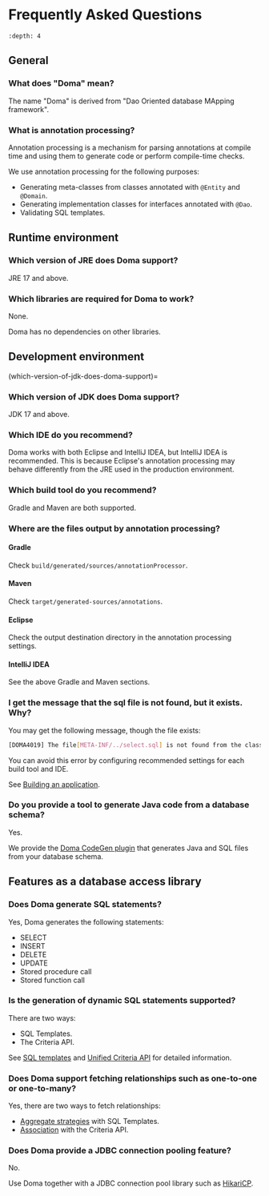 # Frequently Asked Questions

```{contents}
:depth: 4
```

## General

### What does "Doma" mean?

The name "Doma" is derived from "Dao Oriented database MApping framework".

### What is annotation processing?

Annotation processing is a mechanism for parsing annotations
at compile time and using them to generate code or perform compile-time checks.

We use annotation processing for the following purposes:

- Generating meta-classes from classes annotated with `@Entity` and `@Domain`.
- Generating implementation classes for interfaces annotated with `@Dao`.
- Validating SQL templates.

## Runtime environment

### Which version of JRE does Doma support?

JRE 17 and above.

### Which libraries are required for Doma to work?

None.

Doma has no dependencies on other libraries.

## Development environment

(which-version-of-jdk-does-doma-support)=

### Which version of JDK does Doma support?

JDK 17 and above.

### Which IDE do you recommend?

Doma works with both Eclipse and IntelliJ IDEA, but IntelliJ IDEA is recommended.
This is because Eclipse's annotation processing may behave differently from the JRE used in the production environment.

### Which build tool do you recommend?

Gradle and Maven are both supported.

### Where are the files output by annotation processing?

#### Gradle

Check `build/generated/sources/annotationProcessor`.

#### Maven

Check `target/generated-sources/annotations`.

#### Eclipse

Check the output destination directory in the annotation processing settings.

#### IntelliJ IDEA

See the above Gradle and Maven sections.

### I get the message that the sql file is not found, but it exists. Why?

You may get the following message, though the file exists:

```sh
[DOMA4019] The file[META-INF/../select.sql] is not found from the classpath
```

You can avoid this error by configuring recommended settings for each build tool and IDE.

See [Building an application](build.md).

### Do you provide a tool to generate Java code from a database schema?

Yes.

We provide the [Doma CodeGen plugin](https://github.com/domaframework/doma-codegen-plugin)
that generates Java and SQL files from your database schema.

## Features as a database access library

### Does Doma generate SQL statements?

Yes, Doma generates the following statements:

- SELECT
- INSERT
- DELETE
- UPDATE
- Stored procedure call
- Stored function call

### Is the generation of dynamic SQL statements supported?

There are two ways:

- SQL Templates.
- The Criteria API.

See [SQL templates](sql.md) and [Unified Criteria API](query-dsl.md) for detailed information.

### Does Doma support fetching relationships such as one-to-one or one-to-many?

Yes, there are two ways to fetch relationships:

- [Aggregate strategies](aggregate-strategy.md) with SQL Templates.
- [Association](query-dsl.md#association) with the Criteria API.

### Does Doma provide a JDBC connection pooling feature?

No.

Use Doma together with
a JDBC connection pool library such as [HikariCP](https://github.com/brettwooldridge/HikariCP).
